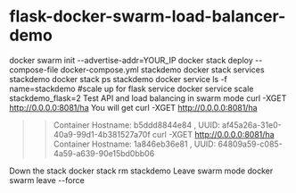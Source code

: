 # flask-docker-swarm-load-balancer-demo
docker swarm init --advertise-addr=YOUR_IP
docker stack deploy --compose-file docker-compose.yml stackdemo
docker stack services stackdemo
docker stack ps stackdemo
docker service ls -f name=stackdemo
#scale up for flask service
docker service scale stackdemo_flask=2
Test API and load balancing in swarm mode
curl -XGET http://0.0.0.0:8081/ha
You will get
curl -XGET http://0.0.0.0:8081/ha
>>Container Hostname: b5ddd8844e84 , UUID: af45a26a-31e0-40a9-99d1-4b381527a70f
curl -XGET http://0.0.0.0:8081/ha
>>Container Hostname: 1a846eb36e81 , UUID: 64809a59-c085-4a59-a639-90e15bd0bb06

Down the stack
docker stack rm stackdemo
Leave swarm mode
docker swarm leave --force
